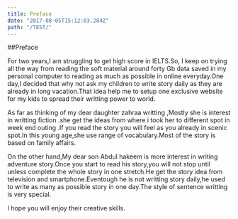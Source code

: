 ```yaml
---
title: Preface
date: "2017-08-05T15:12:03.284Z"
path: "/TEST/"
---
```

##Preface


For two years,I am struggling to get high score in IELTS.So, I keep on trying all the way from reading the soft material around forty Gb data saved in my personal computer to reading as much as possible in  online everyday.One day,I decided that why not ask my children to write story daily as they are already in long vacation.That idea help me to setup one exclusive website for my kids to spread their writting power  to world.

 
As far as thinking of my dear daughter zahraa writting ,Mostly she is interest in writting fiction .she get the ideas from where i took her to different spot in week end outing .If you read the story you will feel as you already in scenic spot.In this young age,she use range of vocabulary.Most of the story is based on family affairs.


 On the other hand,My dear son Abdul hakeem is more interest in writing adventure story.Once you start to read his story,you will not stop until unless complete the whole story in one stretch.He get the story idea from television and smartphone.Eventough he is not writting story daily,he used to write as many as possible story in one day.The style of sentence writting  is  very special.


I hope you will enjoy their creative skills.







